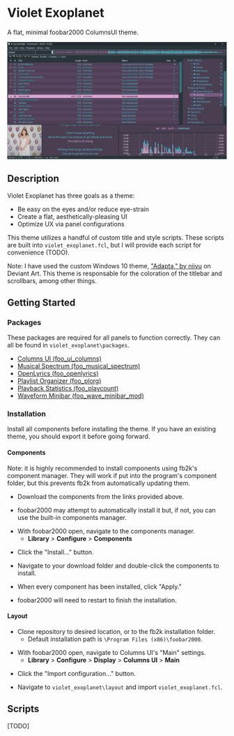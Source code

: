 # Violet Exoplanet

A flat, minimal foobar2000 ColumnsUI theme.

![A preview screenshot of foobar2000 with the Violet Exoplanet theme.](previews/violet_exoplanet-01.png)

## Description

Violet Exoplanet has three goals as a theme:

* Be easy on the eyes and/or reduce eye-strain
* Create a flat, aesthetically-pleasing UI
* Optimize UX via panel configurations

This theme utilizes a handful of custom title and style scripts. These scripts are built into `violet_exoplanet.fcl`, but I will provide each script for convenience (TODO).

Note: I have used the custom Windows 10 theme, ["Adapta," by niivu](https://www.deviantart.com/niivu/art/Adapta-675581778) on Deviant Art. This theme is responsable for the coloration of the titlebar and scrollbars, among other things.

## Getting Started

### Packages

These packages are required for all panels to function correctly. They can all be found in `violet_exoplanet\packages`.

* [Columns UI (foo_ui_columns)](https://www.foobar2000.org/components/view/foo_ui_columns)
* [Musical Spectrum (foo_musical_spectrum)](https://hydrogenaud.io/index.php/topic,97404.0.html)
* [OpenLyrics (foo_openlyrics)](https://www.foobar2000.org/components/view/foo_openlyrics)
* [Playlist Organizer (foo_plorg)](https://www.foobar2000.org/components/view/foo_plorg)
* [Playback Statistics (foo_playcount)](https://www.foobar2000.org/components/view/foo_playcount)
* [Waveform Minibar (foo_wave_minibar_mod)](https://www.foobar2000.org/components/view/foo_wave_minibar_mod)

### Installation

Install all components before installing the theme. If you have an existing theme, you should export it before going forward.

#### Components

Note: it is highly recommended to install components using fb2k's component manager. They will work if put into the program's component folder, but this prevents fb2k from automatically updating them.

* Download the components from the links provided above.
>
* foobar2000 may attempt to automatically install it but, if not, you can use the built-in components manager.
>
* With foobar2000 open, navigate to the components manager.
    * **Library** > **Configure** > **Components**
>
* Click the "Install..." button.
>
* Navigate to your download folder and double-click the components to install.
>
* When every component has been installed, click "Apply."
>
* foobar2000 will need to restart to finish the installation.

#### Layout

* Clone repository to desired location, or to the fb2k installation folder.
    * Default installation path is `\Program Files (x86)\foobar2000`.
>
* With foobar2000 open, navigate to Columns UI's "Main" settings.
    * **Library** > **Configure** > **Display** > **Columns UI** > **Main**
>
* Click the "Import configuration..." button.
>
* Navigate to `violet_exoplanet\layout` and import `violet_exoplanet.fcl`.

## Scripts

[TODO]

